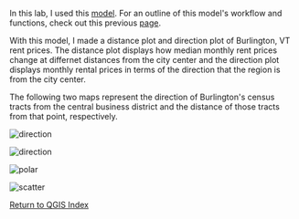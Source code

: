 In this lab, I used this [model](https://github.com/Ian8VT/Ian8VT.github.io/blob/master/QGIS/Lab%201/model_final.png). For an outline of this model's workflow and functions, check out this previous [page](https://github.com/Ian8VT/Ian8VT.github.io/blob/master/QGIS/Lab%201/lab_page.md).

With this model, I made a distance plot and direction plot of Burlington, VT rent prices. The distance plot displays how median monthly rent prices change at differnet distances from the city center and the direction plot displays monthly rental prices in terms of the direction that the region is from the city center.

The following two maps represent the direction of Burlington's census tracts from the central business district and the distance of those tracts from that point, respectively. 

![direction](https://github.com/Ian8VT/Ian8VT.github.io/blob/master/QGIS/Lab%202/burlington_cardinal.png)

![direction](https://github.com/Ian8VT/Ian8VT.github.io/blob/master/QGIS/Lab%202/burlington_dist.png)

![polar](https://github.com/Ian8VT/Ian8VT.github.io/blob/master/QGIS/Lab%202/newplot.png)

![scatter](https://github.com/Ian8VT/Ian8VT.github.io/blob/master/QGIS/Lab%202/scatter_use.png.png)

[Return to QGIS Index](https://github.com/Ian8VT/Ian8VT.github.io/blob/master/QGIS/QGIS%20Index.md)
